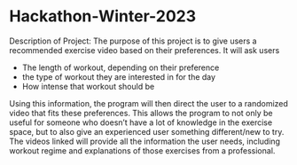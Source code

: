 # Hackathon-Winter-2023

Description of Project: The purpose of this project is to give users a recommended exercise video based on their preferences. It will ask users
- The length of workout, depending on their preference
- the type of workout they are interested in for the day
- How intense that workout should be

Using this information, the program will then direct the user to a randomized video that fits these preferences. This allows the program to not only be useful for someone who doesn’t have a lot of knowledge in the exercise space, but to also give an experienced user something different/new to try. The videos linked will provide all the information the user needs, including workout regime and explanations of those exercises from a professional. 


